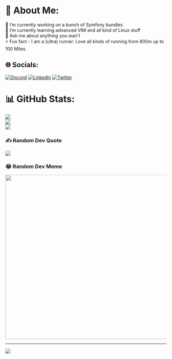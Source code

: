 # 💫 About Me:
🔭 I’m currently working on a bunch of Symfony bundles <br>🌱 I’m currently learning advanced VIM and all kind of Linux stuff<br>💬 Ask me about anything you wan't<br>⚡ Fun fact - I am a (ultra) runner. Love all kinds of running from 800m up to 100 Miles.


## 🌐 Socials:
[![Discord](https://img.shields.io/badge/Discord-%237289DA.svg?logo=discord&logoColor=white)](https://discord.gg/https://discord.gg/GgUq5pXG) [![LinkedIn](https://img.shields.io/badge/LinkedIn-%230077B5.svg?logo=linkedin&logoColor=white)](https://linkedin.com/in/michael-brauner) [![Twitter](https://img.shields.io/badge/Twitter-%231DA1F2.svg?logo=Twitter&logoColor=white)](https://twitter.com/michabrauner) 

# 📊 GitHub Stats:
![](https://github-readme-stats.vercel.app/api?username=MichaelBrauner&theme=nord&hide_border=false&include_all_commits=false&count_private=false)<br/>
![](https://github-readme-streak-stats.herokuapp.com/?user=MichaelBrauner&theme=nord&hide_border=false)<br/>
![](https://github-readme-stats.vercel.app/api/top-langs/?username=MichaelBrauner&theme=nord&hide_border=false&include_all_commits=false&count_private=false&layout=compact)

### ✍️ Random Dev Quote
![](https://quotes-github-readme.vercel.app/api?type=horizontal&theme=dark)

### 😂 Random Dev Meme
<img src="https://random-memer.herokuapp.com/" width="512px"/>

---
[![](https://visitcount.itsvg.in/api?id=MichaelBrauner&icon=0&color=0)](https://visitcount.itsvg.in)

<!-- Proudly created with GPRM ( https://gprm.itsvg.in ) -->
